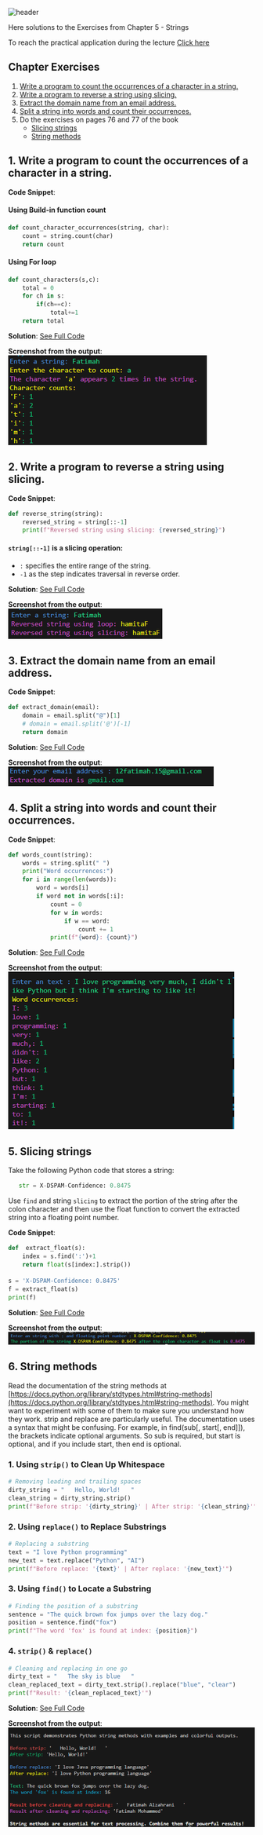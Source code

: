 ![header](https://capsule-render.vercel.app/api?type=waving&height=300&color=gradient&customColorList=13&text=Exercises&fontSize=70&animation=twinkling)

Here solutions to the Exercises from Chapter 5 - Strings

To reach the practical application during the lecture [Click here](https://github.com/FatimaALzahrani/Advanced-Programming-in-AI/blob/main/Lecture5/practical.ipynb)

## Chapter Exercises

1. [Write a program to count the occurrences of a character in a string.](#count_character)
2. [Write a program to reverse a string using slicing.](#reverse_string)
3. [Extract the domain name from an email address.](#extract_domian)
4. [Split a string into words and count their occurrences.](#split_strings)
5. Do the exercises on pages 76 and 77 of the book
   - [Slicing strings](#Slicing)
   - [String methods](#methods)

## 1. Write a program to count the occurrences of a character in a string. <a name="count_character"></a>

**Code Snippet**:

#### Using Build-in function count

```python
def count_character_occurrences(string, char):
    count = string.count(char)
    return count
```

#### Using For loop

```python
def count_characters(s,c):
    total = 0
    for ch in s:
        if(ch==c):
            total+=1
    return total
```

**Solution**: [See Full Code](https://github.com/FatimaALzahrani/Advanced-Programming-in-AI/blob/main/Lecture5/Exercise1.py)

**Screenshot from the output**:
![alt text](https://github.com/FatimaALzahrani/Advanced-Programming-in-AI/blob/main/Lecture5/Screenshots/image.png)

## 2. Write a program to reverse a string using slicing. <a name="reverse_string"></a>

**Code Snippet**:

```python
def reverse_string(string):
    reversed_string = string[::-1]
    print(f"Reversed string using slicing: {reversed_string}")
```

#### `string[::-1]` is a slicing operation:

- `:` specifies the entire range of the string.
- `-1` as the step indicates traversal in reverse order.

**Solution**: [See Full Code](https://github.com/FatimaALzahrani/Advanced-Programming-in-AI/blob/main/Lecture5/Exercise2.py)

**Screenshot from the output**:
![alt text](https://github.com/FatimaALzahrani/Advanced-Programming-in-AI/blob/main/Lecture5/Screenshots/image-1.png)

## 3. Extract the domain name from an email address. <a name="extract_domian"></a>

**Code Snippet**:

```python
def extract_domain(email):
    domain = email.split("@")[1]
    # domain = email.split('@')[-1]
    return domain
```

**Solution**: [See Full Code](https://github.com/FatimaALzahrani/Advanced-Programming-in-AI/blob/main/Lecture5/Exercise3.py)

**Screenshot from the output**:
![alt text](https://github.com/FatimaALzahrani/Advanced-Programming-in-AI/blob/main/Lecture5/Screenshots/image-2.png)

## 4. Split a string into words and count their occurrences. <a name="split_strings"></a>

**Code Snippet**:

```python
def words_count(string):
    words = string.split(" ")
    print("Word occurrences:")
    for i in range(len(words)):
        word = words[i]
        if word not in words[:i]:
            count = 0
            for w in words:
                if w == word:
                    count += 1
            print(f"{word}: {count}")
```

**Solution**: [See Full Code](https://github.com/FatimaALzahrani/Advanced-Programming-in-AI/blob/main/Lecture5/Exercise4.py)

**Screenshot from the output**:
![alt text](https://github.com/FatimaALzahrani/Advanced-Programming-in-AI/blob/main/Lecture5/Screenshots/image-3.png)

## 5. Slicing strings <a name="Slicing"></a>

Take the following Python code that stores a string:

```python
   str = X-DSPAM-Confidence: 0.8475
```

Use `find` and string `slicing` to extract the portion of the string after the colon character and then use the float function to convert the extracted string into a floating point number.

**Code Snippet**:

```python
def  extract_float(s):
    index = s.find(':')+1
    return float(s[index:].strip())

s = 'X-DSPAM-Confidence: 0.8475'
f = extract_float(s)
print(f)
```

**Solution**: [See Full Code](https://github.com/FatimaALzahrani/Advanced-Programming-in-AI/blob/main/Lecture5/Exercise5.py)

**Screenshot from the output**:
![alt text](https://github.com/FatimaALzahrani/Advanced-Programming-in-AI/blob/main/Lecture5/Screenshots/image-6.png)

## 6. String methods <a name="methods"></a>

Read the documentation of the string methods at [https://docs.python.org/library/stdtypes.html#string-methods](https://docs.python.org/library/stdtypes.html#string-methods).
You might want to experiment with some of them to make sure you understand how they work. strip and replace are particularly useful.
The documentation uses a syntax that might be confusing. For example, in find(sub[, start[, end]]), the brackets indicate optional arguments. So sub is required, but start is optional, and if you include start, then end is optional.

### **1. Using `strip()` to Clean Up Whitespace**

```python
# Removing leading and trailing spaces
dirty_string = "   Hello, World!   "
clean_string = dirty_string.strip()
print(f"Before strip: '{dirty_string}' | After strip: '{clean_string}'")
```

### **2. Using `replace()` to Replace Substrings**

```python
# Replacing a substring
text = "I love Python programming"
new_text = text.replace("Python", "AI")
print(f"Before replace: '{text}' | After replace: '{new_text}'")
```

### **3. Using `find()` to Locate a Substring**

```python
# Finding the position of a substring
sentence = "The quick brown fox jumps over the lazy dog."
position = sentence.find("fox")
print(f"The word 'fox' is found at index: {position}")
```

### **4. `strip()` & `replace()`**

```python
# Cleaning and replacing in one go
dirty_text = "   The sky is blue   "
clean_replaced_text = dirty_text.strip().replace("blue", "clear")
print(f"Result: '{clean_replaced_text}'")
```

**Solution**: [See Full Code](https://github.com/FatimaALzahrani/Advanced-Programming-in-AI/blob/main/Lecture5/Exercise6.py)

**Screenshot from the output**:
![alt text](https://github.com/FatimaALzahrani/Advanced-Programming-in-AI/blob/main/Lecture5/Screenshots/image-7.png)
